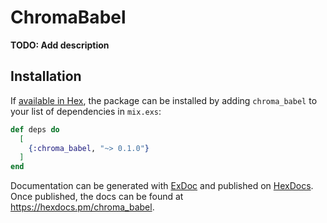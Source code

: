 # ChromaBabel

**TODO: Add description**

## Installation

If [available in Hex](https://hex.pm/docs/publish), the package can be installed
by adding `chroma_babel` to your list of dependencies in `mix.exs`:

```elixir
def deps do
  [
    {:chroma_babel, "~> 0.1.0"}
  ]
end
```

Documentation can be generated with [ExDoc](https://github.com/elixir-lang/ex_doc)
and published on [HexDocs](https://hexdocs.pm). Once published, the docs can
be found at <https://hexdocs.pm/chroma_babel>.

